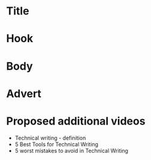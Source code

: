 # Title

# Hook

# Body

# Advert

# Proposed additional videos
- Technical writing - definition
- 5 Best Tools for Technical Writing
- 5 worst mistakes to avoid in Technical Writing
